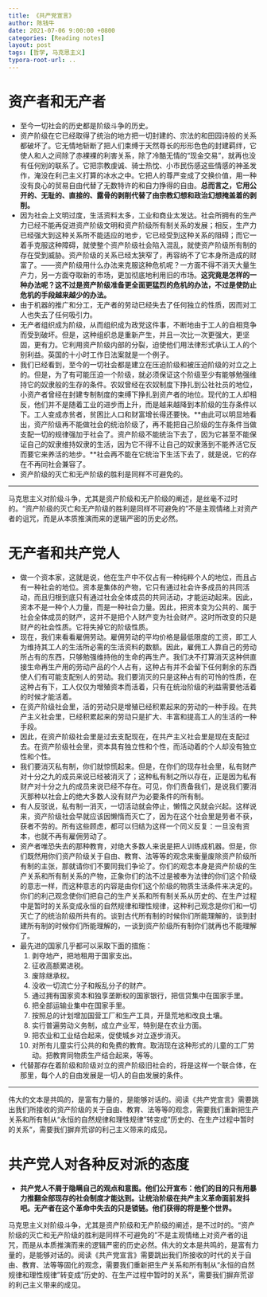```yaml
---
title: 《共产党宣言》
author: 陈钱牛
date: 2021-07-06 9:00:00 +0800
categories: [Reading notes]
layout: post
tags: [哲学, 马克思主义]
typora-root-url: ..
---
```



# 资产者和无产者

- 至今一切社会的历史都是阶级斗争的历史。
- 资产阶级在它已经取得了统治的地方把一切封建的、宗法的和田园诗般的关系都破坏了。它无情地斩断了把人们束缚于天然尊长的形形色色的封建羁绊，它使人和人之间除了赤裸裸的利害关系，除了冷酷无情的“现金交易”，就再也没有任何别的联系了。它把宗教虔诚、骑士热忱、小市民伤感这些情感的神圣发作，淹没在利己主义打算的冰水之中。它把人的尊严变成了交换价值，用一种没有良心的贸易自由代替了无数特许的和自力挣得的自由。**总而言之，它用公开的、无耻的、直接的、露骨的剥削代替了由宗教幻想和政治幻想掩盖着的剥削。**
- 因为社会上文明过度，生活资料太多，工业和商业太发达。社会所拥有的生产力已经不能再促进资产阶级文明和资产阶级所有制关系的发展；相反，生产力已经强大到这种关系所不能适应的地步，它已经受到这种关系的阻碍；而它一着手克服这种障碍，就使整个资产阶级社会陷入混乱，就使资产阶级所有制的存在受到威胁。资产阶级的关系已经太狭窄了，再容纳不了它本身所造成的财富了。——资产阶级用什么办法来克服这种危机呢？一方面不得不消灭大量生产力，另一方面夺取新的市场，更加彻底地利用旧的市场。**这究竟是怎样的一种办法呢？这不过是资产阶级准备更全面更猛烈的危机的办法，不过是使防止危机的手段越来越少的办法。**
- 由于机器的推广和分工，无产者的劳动已经失去了任何独立的性质，因而对工人也失去了任何吸引力。
- 无产者组织成为阶级，从而组织成为政党这件事，不断地由于工人的自相竞争而受到破坏。但是，这种组织总是重新产生，并且一次比一次更强大，更坚固，更有力。它利用资产阶级内部的分裂，迫使他们用法律形式承认工人的个别利益。英国的十小时工作日法案就是一个例子。
- 我们已经看到，至今的一切社会都是建立在压迫阶级和被压迫阶级的对立之上的。但是，为了有可能压迫一个阶级，就必须保证这个阶级至少有能够勉强维持它的奴隶般的生存的条件。农奴曾经在农奴制度下挣扎到公社社员的地位，小资产者曾经在封建专制制度的束缚下挣扎到资产者的地位。现代的工人却相反，他们并不是随着工业的进步而上升，而是越来越降到本阶级的生存条件以下。工人变成赤贫者，贫困比人口和财富增长得还要快。**由此可以明显地看出，资产阶级再不能做社会的统治阶级了，再不能把自己阶级的生存条件当做支配一切的规律强加于社会了。资产阶级不能统治下去了，因为它甚至不能保证自己的奴隶维持奴隶的生活，因为它不得不让自己的奴隶落到不能养活它反而要它来养活的地步。**社会再不能在它统治下生活下去了，就是说，它的存在不再同社会兼容了。
- 资产阶级的灭亡和无产阶级的胜利是同样不可避免的。

------

马克思主义对阶级斗争，尤其是资产阶级和无产阶级的阐述，是丝毫不过时的。“资产阶级的灭亡和无产阶级的胜利是同样不可避免的”不是主观情绪上对资产者的诅咒，而是从本质推演而来的逻辑严密的历史必然。

# 无产者和共产党人

- 做一个资本家，这就是说，他在生产中不仅占有一种纯粹个人的地位，而且占有一种社会的地位。资本是集体的产物，它只有通过社会许多成员的共同活动，而且归根到底只有通过社会全体成员的共同活动，才能运动起来。因此，资本不是一种个人力量，而是一种社会力量。因此，把资本变为公共的、属于社会全体成员的财产，这并不是把个人财产变为社会财产。这时所改变的只是财产的社会性质。它将失掉它的阶级性质。
- 现在，我们来看看雇佣劳动。雇佣劳动的平均价格是最低限度的工资，即工人为维持其工人的生活所必需的生活资料的数额。因此，雇佣工人靠自己的劳动所占有的东西，只够勉强维持他的生命的再生产。我们决不打算消灭这种供直接生命再生产用的劳动产品的个人占有，这种占有并不会留下任何剩余的东西使人们有可能支配别人的劳动。我们要消灭的只是这种占有的可怜的性质，在这种占有下，工人仅仅为增殖资本而活着，只有在统治阶级的利益需要他活着的时候才能活着。
- 在资产阶级社会里，活的劳动只是增殖已经积累起来的劳动的一种手段。在共产主义社会里，已经积累起来的劳动只是扩大、丰富和提高工人的生活的一种手段。
- 因此，在资产阶级社会里是过去支配现在，在共产主义社会里是现在支配过去。在资产阶级社会里，资本具有独立性和个性，而活动着的个人却没有独立性和个性。
- 我们要消灭私有制，你们就惊慌起来。但是，在你们的现存社会里，私有财产对十分之九的成员来说已经被消灭了；这种私有制之所以存在，正是因为私有财产对十分之九的成员来说已经不存在。可见，你们责备我们，是说我们要消灭那种以社会上的绝大多数人没有财产为必要条件的所有制。
- 有人反驳说，私有制一消灭，一切活动就会停止，懒惰之风就会兴起。这样说来，资产阶级社会早就应该因懒惰而灭亡了，因为在这个社会里是劳者不获，获者不劳的。所有这些顾虑，都可以归结为这样一个同义反复：一旦没有资本，也就不再有雇佣劳动了。
- 资产者唯恐失去的那种教育，对绝大多数人来说是把人训练成机器。但是，你们既然用你们资产阶级关于自由、教育、法等等的观念来衡量废除资产阶级所有制的主张，那就请你们不要同我们争论了。你们的观念本身是资产阶级的生产关系和所有制关系的产物，正象你们的法不过是被奉为法律的你们这个阶级的意志一样，而这种意志的内容是由你们这个阶级的物质生活条件来决定的。你们的利己观念使你们把自己的生产关系和所有制关系从历史的、在生产过程中是暂时的关系变成永恒的自然规律和理性规律，这种利己观念是你们和一切灭亡了的统治阶级所共有的。谈到古代所有制的时候你们所能理解的，谈到封建所有制的时候你们所能理解的，一谈到资产阶级所有制你们就再也不能理解了。
- 最先进的国家几乎都可以采取下面的措施： 
  1. 剥夺地产，把地租用于国家支出。
  2. 征收高额累进税。
  3. 废除继承权。
  4. 没收一切流亡分子和叛乱分子的财产。
  5. 通过拥有国家资本和独享垄断权的国家银行，把信贷集中在国家手里。
  6. 把全部运输业集中在国家手里。
  7. 按照总的计划增加国营工厂和生产工具，开垦荒地和改良土壤。
  8. 实行普遍劳动义务制，成立产业军，特别是在农业方面。
  9. 把农业和工业结合起来，促使城乡对立逐步消灭。
  10. 对所有儿童实行公共的和免费的教育。取消现在这种形式的儿童的工厂劳动。把教育同物质生产结合起来，等等。
- 代替那存在着阶级和阶级对立的资产阶级旧社会的，将是这样一个联合体，在那里，每个人的自由发展是一切人的自由发展的条件。

------

伟大的文本是共鸣的，是富有力量的，是能够对话的。阅读《共产党宣言》需要跳出我们所接收的资产阶级的关于自由、教育、法等等的观念，需要我们重新把生产关系和所有制从“永恒的自然规律和理性规律”转变成”历史的、在生产过程中暂时的关系“，需要我们摒弃荒谬的利己主义带来的成见。

# 共产党人对各种反对派的态度

- **共产党人不屑于隐瞒自己的观点和意图。他们公开宣布：他们的目的只有用暴力推翻全部现存的社会制度才能达到。让统治阶级在共产主义革命面前发抖吧。无产者在这个革命中失去的只是锁链。他们获得的将是整个世界。**

马克思主义对阶级斗争，尤其是资产阶级和无产阶级的阐述，是不过时的。“资产阶级的灭亡和无产阶级的胜利是同样不可避免的”不是主观情绪上对资产者的诅咒，而是从本质推演而来的逻辑严密的历史必然。伟大的文本是共鸣的，是富有力量的，是能够对话的。阅读《共产党宣言》需要跳出我们所接收的时代的关于自由、教育、法等等固化的观念，需要我们重新把生产关系和所有制从“永恒的自然规律和理性规律”转变成”历史的、在生产过程中暂时的关系“，需要我们摒弃荒谬的利己主义带来的成见。